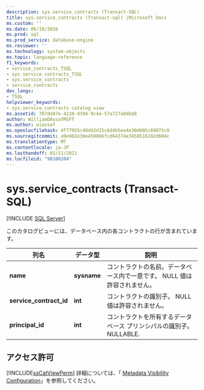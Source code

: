 ```yaml
---
description: sys.service_contracts (Transact-SQL)
title: sys.service_contracts (Transact-sql) |Microsoft Docs
ms.custom: ''
ms.date: 06/10/2016
ms.prod: sql
ms.prod_service: database-engine
ms.reviewer: ''
ms.technology: system-objects
ms.topic: language-reference
f1_keywords:
- service_contracts_TSQL
- sys.service_contracts_TSQL
- sys.service_contracts
- service_contracts
dev_langs:
- TSQL
helpviewer_keywords:
- sys.service_contracts catalog view
ms.assetid: 787dd47e-4210-439d-9c4a-57a727a0dbd8
author: WilliamDAssafMSFT
ms.author: wiassaf
ms.openlocfilehash: 4f77955c40d42d15c6d4b5ea4e30d605c69875c0
ms.sourcegitcommit: a9e982e30e458866fcd64374e3458516182d604c
ms.translationtype: MT
ms.contentlocale: ja-JP
ms.lasthandoff: 01/11/2021
ms.locfileid: "98100204"
---
```

# <a name="sysservice_contracts-transact-sql"></a>sys.service_contracts (Transact-SQL)
[!INCLUDE [SQL Server](../../includes/applies-to-version/sqlserver.md)]

  このカタログビューには、データベース内の各コントラクトの行が含まれています。  
  
|列名|データ型|説明|  
|-----------------|---------------|-----------------|  
|**name**|**sysname**|コントラクトの名前。データベース内で一意です。 NULL 値は許容されません。|  
|**service_contract_id**|**int**|コントラクトの識別子。 NULL 値は許容されません。|  
|**principal_id**|**int**|コントラクトを所有するデータベース プリンシパルの識別子。 NULLABLE.|  
  
## <a name="permissions"></a>アクセス許可  
 [!INCLUDE[ssCatViewPerm](../../includes/sscatviewperm-md.md)] 詳細については、「 [Metadata Visibility Configuration](../../relational-databases/security/metadata-visibility-configuration.md)」を参照してください。  
  
  
